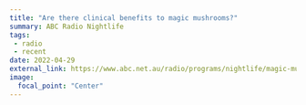 ```yaml
---
title: "Are there clinical benefits to magic mushrooms?"
summary: ABC Radio Nightlife
tags:
 - radio
 - recent
date: 2022-04-29
external_link: https://www.abc.net.au/radio/programs/nightlife/magic-mushrooms/13861664
image:
  focal_point: "Center"
---
```

